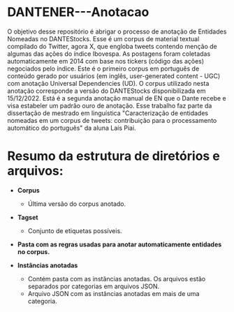 # DANTENER---Anotacao
O objetivo desse repositório é abrigar o processo de anotação de Entidades Nomeadas no DANTEStocks. 
Esse é um corpus de material textual compilado do Twitter, agora X, que engloba tweets contendo menção de algumas das ações do índice Ibovespa.
As postagens foram coletadas automaticamente em 2014 com base nos tickers (código das ações) negociados pelo índice. Este é o primeiro corpus em português de conteúdo gerado por usuários (em inglês, user-generated content - UGC) com anotação Universal Dependencies (UD). O corpus utilizado nesta anotação corresponde a versão do DANTEStocks disponibilizada em 15/12/2022. Está é a segunda anotação manual de EN que o Dante recebe e visa estabeler um padrão ouro de anotação. Esse trabalho faz parte da dissertação de mestrado em linguística "Caracterização de entidades nomeadas em um corpus de tweets: contribuição para o processamento automático do português" da aluna Laís Piai. 

# Resumo da estrutura de diretórios e arquivos:
* **Corpus**
  * Última versão do corpus anotado.

* **Tagset**
  * Conjunto de etiquetas possíveis.

* **Pasta com as regras usadas para anotar automaticamente entidades no corpus.**
* **Instâncias anotadas**
  * Contém pasta com as instâncias anotadas. Os arquivos estão separados por categorias em arquivos JSON.
  * Arquivo JSON com as instâncias anotadas em mais de uma categoria.
  

